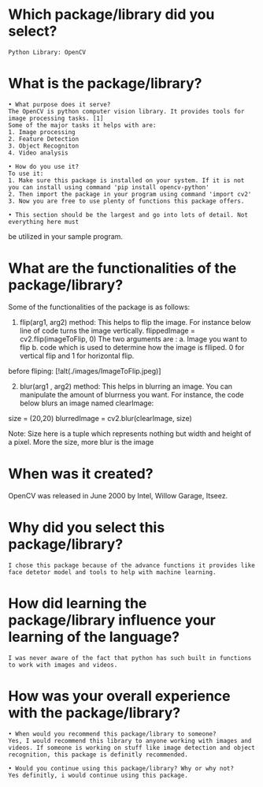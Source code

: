# Which package/library did you select?
    Python Library: OpenCV 
    
# What is the package/library?
    • What purpose does it serve?
    The OpenCV is python computer vision library. It provides tools for image processing tasks. [1]
    Some of the major tasks it helps with are:
    1. Image processing
    2. Feature Detection 
    3. Object Recogniton
    4. Video analysis

    • How do you use it?
    To use it:
    1. Make sure this package is installed on your system. If it is not you can install using command 'pip install opencv-python'
    2. Then import the package in your program using command 'import cv2'
    3. Now you are free to use plenty of functions this package offers. 

    • This section should be the largest and go into lots of detail. Not everything here must
be utilized in your sample program.
# What are the functionalities of the package/library?
Some of the functionalities of the package is as follows:
1. flip(arg1, arg2) method:
This helps to flip the image. For instance below line of code turns the image vertically.
    flippedImage = cv2.flip(imageToFlip, 0)
The two arguments are : 
a. Image you want to flip
b. code which is used to determine how the image is flliped. 0 for vertical flip and 1 for horizontal flip.

before fliping: 
[!alt(./images/ImageToFlip.jpeg)]

2. blur(arg1 , arg2) method:
This helps in blurring an image. You can manipulate the amount of blurrness you want.
For instance, the code below blurs an image named clearImage:

size = (20,20)
blurredImage = cv2.blur(clearImage, size)

Note: Size here is a tuple which represents nothing but width and height of a pixel. More the size, more blur is the image


# When was it created?
OpenCV was released in June 2000 by Intel, Willow Garage, Itseez.

# Why did you select this package/library?
    I chose this package because of the advance functions it provides like face detetor model and tools to help with machine learning. 

# How did learning the package/library influence your learning of the language?
    I was never aware of the fact that python has such built in functions to work with images and videos. 

# How was your overall experience with the package/library?
    • When would you recommend this package/library to someone?
    Yes, I would recommend this library to anyone working with images and videos. If someone is working on stuff like image detection and object recognition, this package is definitly recommended.

    • Would you continue using this package/library? Why or why not?
    Yes definitly, i would continue using this package.